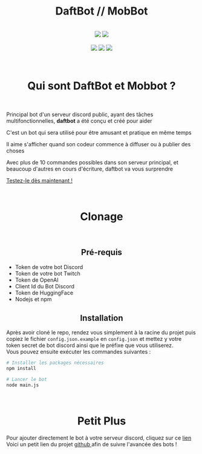 <h1 align="center">
    <b> DaftBot // MobBot </b>
</h1>
<br>
<div>
    <div align="center">
        <a>
            <img src="https://img.shields.io/badge/daftbot-v2.1.0-green">
        </a>
        <a>
            <img src="https://img.shields.io/badge/mobbot-v1.0.1-purple">
        </a>
    </div>
    <br>
    <div align="center">
        <a>
            <img src="https://img.shields.io/npm/v/npm/latest">
        </a>
        <a>
            <img src="https://img.shields.io/badge/discord.js-v14.7.0-green">
        </a>
        <a>
            <img src="https://img.shields.io/badge/tmi.js-v1.8.5-blue">
        </a>
    </div>
</div>
<br>
<br>
<h1 align="center">
    Qui sont DaftBot et Mobbot ?
</h1>
<br>
<p>
Principal bot d'un serveur discord public, ayant des tâches multifonctionnelles, <b>daftbot</b> a été conçu et créé pour aider
<p>
C'est un bot qui sera utilisé pour être amusant et pratique en même temps
<p>
Il aime s'afficher quand son codeur commence à diffuser ou à publier des choses
<p>
Avec plus de 10 commandes possibles dans son serveur principal, et beaucoup d'autres en cours d'écriture, daftbot va vous surprendre
<p>
    <a href="https://discord.com/api/oauth2/authorize?client_id=757955750164430980&permissions=4398046511095&scope=bot">
        Testez-le dès maintenant !
    </a>
</p>
<br>
<h1 align="center">
    Clonage
</h1>
<br>
<h2 align="center">
    Pré-requis
</h2>
<ul>
    <li>
        Token de votre bot Discord
    </li>
    <li>
        Token de votre bot Twitch
    </li>
    <li>
        Token de OpenAI
    </li>
    <li>
        Client Id du Bot Discord
    </li>
    <li>
        Token de HuggingFace
    </li>
    <li>
        Nodejs et npm
    </li>
</ul>
<h2 align="center">
    Installation
</h2>
Après avoir cloné le repo, rendez vous simplement à la racine du projet puis copiez le fichier <code>config.json.example</code> en <code>config.json</code> et mettez y votre token secret de bot discord ainsi que le préfixe que vous utiliserez.<br>
Vous pouvez ensuite exécuter les commandes suivantes : 
<br>

```bash
# Installer les packages nécessaires
npm install

# Lancer le bot
node main.js
```
</p>
<br>
<h1 align="center">
    Petit Plus
</h1>
<div>
    Pour ajouter directement le bot à votre serveur discord, cliquez sur ce
    <a href="https://discord.com/api/oauth2/authorize?client_id=757955750164430980&permissions=4398046511095&scope=bot"> 
        lien
    </a>
    <br>
    Voici un petit lien du projet 
    <a href="https://github.com/users/vivimouret29/projects/1">
        github
    </a>
    afin de suivre l'avancée des bots !
</div>
